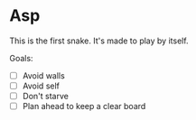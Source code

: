 # Asp

This is the first snake.  It's made to play by itself.

Goals:

- [ ] Avoid walls
- [ ] Avoid self
- [ ] Don't starve
- [ ] Plan ahead to keep a clear board
